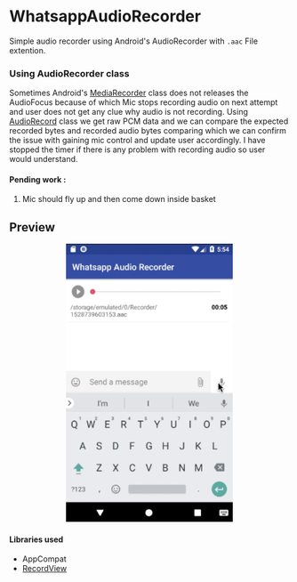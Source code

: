 # WhatsappAudioRecorder
Simple audio recorder using Android's AudioRecorder with `.aac` File extention.



### Using AudioRecorder class
Sometimes Android's [MediaRecorder][1] class does not releases the AudioFocus because of which Mic stops recording audio on next attempt and user does not get any clue why audio is not recording. Using [AudioRecord][2] class we get raw 
PCM data and we can compare the expected recorded bytes and recorded audio bytes comparing which we can confirm the issue with gaining mic control and update user accordingly. I have stopped the timer if there is any problem with recording audio so user would understand.


[1]: https://developer.android.com/reference/android/media/MediaRecorder
[2]: https://developer.android.com/reference/android/media/AudioRecord
[3]: https://github.com/3llomi/RecordView

#### Pending work :
1. Mic should fly up and then come down inside basket

## Preview
<p align="center">
  <img src="preview/whatsapp_audio_record_demo.gif" height="500" alt="demo gif" />
</p>

#### Libraries used
* AppCompat
* [RecordView][3]
